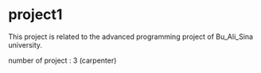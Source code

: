 # project1
This project is related to the advanced programming project of Bu_Ali_Sina university.

number of project : 3 (carpenter)

